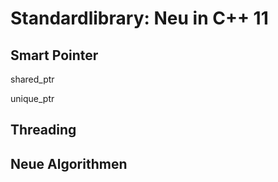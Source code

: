 # Standardlibrary: Neu in C++ 11


## Smart Pointer

 shared_ptr 
 
 unique_ptr
 
 

## Threading



## Neue Algorithmen









